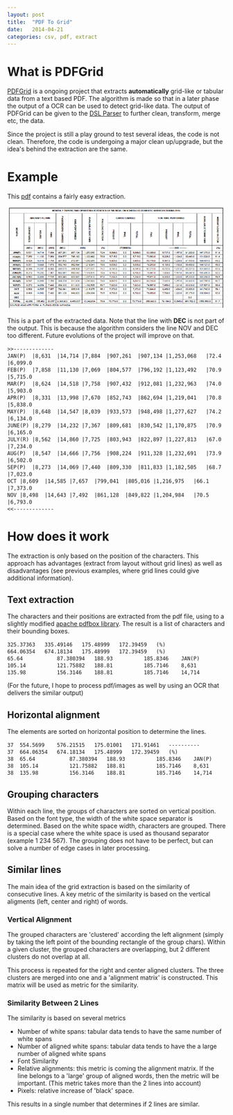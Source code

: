 ```yaml
---
layout: post
title:  "PDF To Grid"
date:   2014-04-21
categories: csv, pdf, extract 
---
```


# What is PDFGrid

[PDFGrid](https://github.com/pauldeschacht/pdfgrid) is a ongoing project that extracts __automatically__ grid-like or tabular data from a text based PDF. The algorithm is made so that in a later phase the output of a OCR can be used to detect grid-like data. The output of PDFGrid can be given to the [DSL Parser](https://github.com/pauldeschacht/paxparser) to further clean, transform, merge etc, the data.

Since the project is still a play ground to test several ideas, the code is not clean. Therefore, the code is undergoing a major clean up/upgrade, but the idea's behind the extraction are the same.

# Example 

This [pdf](http://dgca.nic.in/pub/month-stats/2013/airindia13.pdf) contains a fairly easy extraction. 

![alt text](/images/Air_India_2013.gif "Extract from PDF")

This is a part of the extracted data. Note that the line with __DEC__ is not part of the output. This is because the algorithm considers the line NOV and DEC too different. Future evolutions of the project will improve on that.

~~~
>>-------------
JAN(P)	|8,631	|14,714	|7,884	|907,261  |907,134 |1,253,068	|72.4	|6,099.0
FEB(P)	|7,858	|11,130	|7,069	|804,577  |796,192 |1,123,492	|70.9	|5,715.0
MAR(P)	|8,624	|14,518	|7,758	|907,432  |912,081 |1,232,963	|74.0	|5,903.0
APR(P)	|8,331	|13,998	|7,670	|852,743  |862,694 |1,219,041	|70.8	|5,838.0
MAY(P)	|8,648	|14,547	|8,039	|933,573  |948,498 |1,277,627	|74.2	|6,134.0
JUNE(P)	|8,279	|14,232	|7,367	|809,681  |830,542 |1,170,875	|70.9	|6,165.0
JULY(R)	|8,562	|14,860	|7,725	|803,943  |822,897 |1,227,813	|67.0	|7,234.0
AUG(P)	|8,547	|14,666	|7,756	|908,224  |911,328 |1,232,691	|73.9	|6,502.0
SEP(P)	|8,273	|14,069	|7,440	|809,330  |811,833 |1,182,505	|68.7	|7,023.0
OCT	|8,609	|14,585	|7,657	|799,041  |805,016 |1,216,975	|66.1	|7,373.0
NOV	|8,498	|14,643	|7,492	|861,128  |849,822 |1,204,984	|70.5	|6,793.0
<<-------------
~~~

# How does it work

The extraction is only based on the position of the characters. This approach has advantages (extract from layout without grid lines) as well as disadvantages (see previous examples, where grid lines could give additional information).

## Text extraction

The characters and their positions are extracted from the pdf file, using to a slightly modified [apache pdfbox library](http://pdfbox.apache.org/). The result is a list of characters and their bounding boxes. 

~~~
325.37363	335.49146	175.48999	172.39459	(%)
664.06354	674.18134	175.48999	172.39459	(%)
65.64	        87.380394	188.93	        185.8346	JAN(P)
105.14	        121.75882	188.81	        185.7146	8,631
135.98	        156.3146	188.81	        185.7146	14,714
~~~

(For the future, I hope to process pdf/images as well by using an OCR that delivers the similar output)

## Horizontal alignment

The elements are sorted on horizontal position to determine the lines.

~~~
37	554.5699	576.21515	175.01001	171.91461	----------
37	664.06354	674.18134	175.48999	172.39459	(%)
38	65.64	        87.380394	188.93	        185.8346	JAN(P)
38	105.14	        121.75882	188.81	        185.7146	8,631
38	135.98	        156.3146	188.81	        185.7146	14,714
~~~

## Grouping characters 

Within each line, the groups of characters are sorted on vertical position. Based on the font type, the width of the white space separator is determined. Based on the white space width, characters are grouped. There is a special case where the white space is used as thousand separator (example 1 234 567). 
The grouping does not have to be perfect, but can solve a number of edge cases in later processing.

## Similar lines

The main idea of the grid extraction is based on the similarity of consecutive lines. A key metric of the similarity is based on the vertical aligments (left, center and right) of words. 

### Vertical Alignment

The grouped characters are 'clustered' according the left alignment (simply by taking the left point of the bounding rectangle of the group chars). Within a given cluster, the grouped characters are overlapping, but 2 different clusters do not overlap at all. 

This process is repeated for the right and center aligned clusters. The three clusters are merged into one and a 'alignment matrix' is constructed. This matrix will be used as metric for the similarity.

### Similarity Between 2 Lines

The similarity is based on several metrics

* Number of white spans: tabular data tends to have the same number of white spans
* Number of aligned white spans: tabular data tends to have the a large number of aligned white spans
* Font Similarity
* Relative alignments: this metric is coming the alignment matrix. If the line belongs to a 'large' group of aligned words, then the metric will be important. (This metric takes more than the 2 lines into account)
* Pixels: relative increase of 'black' space.

This results in a single number that determines if 2 lines are similar. 



